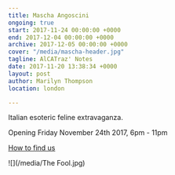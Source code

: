 ```yaml
---
title: Mascha Angoscini
ongoing: true
start: 2017-11-24 00:00:00 +0000
end: 2017-12-04 00:00:00 +0000
archive: 2017-12-05 00:00:00 +0000
cover: "/media/mascha-header.jpg"
tagline: AlCATraz' Notes
date: 2017-11-20 13:38:34 +0000
layout: post
author: Marilyn Thompson
location: london

---
```

Italian esoteric feline extravaganza.

Opening Friday November 24th 2017, 6pm - 11pm

[How to find us](/contact/)

![](/media/The Fool.jpg)